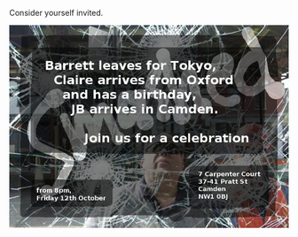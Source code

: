 <!--
.. title: Housewarming
.. slug: housewarming
.. date: 2007-10-07 22:45:48-05:00
.. tags: Journal
.. link: 
.. description: 
.. type: text
-->


Consider yourself invited.

![2007-10-12-camden.jpg](/files/2007/10/2007-10-12-camden.jpg)